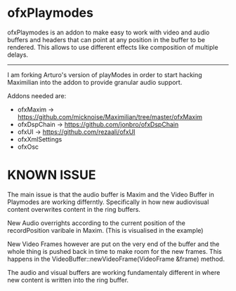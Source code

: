 ofxPlaymodes
============

ofxPlaymodes is an addon to make easy to work with video and audio buffers and headers that can point at any position in the buffer to be rendered. This allows to use different effects like composition of multiple delays.

**************************************************
I am forking Arturo's version of playModes in order to start hacking Maximilian into the addon to provide granular audio support. 


Addons needed are:
- ofxMaxim -> https://github.com/micknoise/Maximilian/tree/master/ofxMaxim
- ofxDspChain -> https://github.com/jonbro/ofxDspChain
- ofxUI -> https://github.com/rezaali/ofxUI
- ofxXmlSettings
- ofxOsc

KNOWN ISSUE
============
The main issue is that the audio buffer is Maxim and the Video Buffer in Playmodes are working differntly. Specifically in how new audiovisual content overwrites content in the ring buffers. 

New Audio overrights according to the current position of the recordPosition varibale in Maxim. (This is visualised in the example)

New Video Frames however are put on the very end of the buffer and the whole thing is pushed back in time to make room for the new frames. This happens in the VideoBuffer::newVideoFrame(VideoFrame &frame) method. 

The audio and visual buffers are working fundamentaly different in where new content is written into the ring buffer.  
